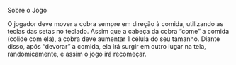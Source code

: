 Sobre o Jogo

O jogador deve mover a cobra sempre em direção à comida, utilizando as teclas das setas no teclado. Assim que a cabeça da cobra “come” a comida (colide com ela), a cobra deve aumentar 1 célula do seu tamanho. Diante disso, após “devorar” a comida, ela irá surgir em outro lugar na tela, randomicamente, e assim o jogo irá recomeçar.

